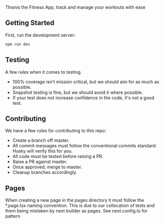 Thisnis the Fitness App, track and manage your workouts with ease

## Getting Started

First, run the development server:

```bash
npm run dev
```

## Testing

A few rules when it comes to testing.
- 100% coverage isn't mission critical, but we should aim for as much as possible.
- Snapshot testing is fine, but we should avoid it where possible.
- If your test does not increase confidence in the code, it's not a good test.

## Contributing

We have a few rules for contributing to this repo:
- Create a branch off master.
- All commit messages must follow the conventional commits standard. Husky will verify this for you.
- All code must be tested before raising a PR.
- Raise a PR against master.
- Once approved, merge to master.
- Cleanup branches accordingly.

## Pages

When creating a new page in the pages directory it must follow the *.page.tsx naming convention. This is due to our collocation of tests and them being mistaken by next builder as pages. See next.config.ts for pattern